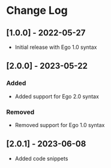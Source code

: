 # Change Log

## [1.0.0] - 2022-05-27

- Initial release with Ego 1.0 syntax

## [2.0.0] - 2023-05-22

### Added

- Added support for Ego 2.0 syntax

### Removed

- Removed support for Ego 1.0 syntax

## [2.0.1] - 2023-06-08

- Added code snippets
